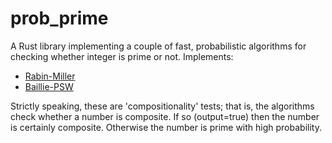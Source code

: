 # prob_prime

A Rust library implementing a couple of fast, probabilistic algorithms for checking whether integer is prime or not. 
Implements:
* [Rabin-Miller](https://en.wikipedia.org/wiki/Miller%E2%80%93Rabin_primality_test)
* [Baillie-PSW](https://en.wikipedia.org/wiki/Baillie%E2%80%93PSW_primality_test) 

Strictly speaking, these are 'compositionality' tests; that is, the algorithms check whether a number is composite. If so (output=true) then the number is certainly composite. Otherwise the number is prime with high probability.
